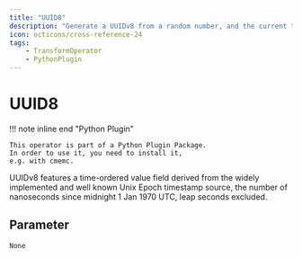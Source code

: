 ```yaml
---
title: "UUID8"
description: "Generate a UUIDv8 from a random number, and the current time."
icon: octicons/cross-reference-24
tags: 
    - TransformOperator
    - PythonPlugin
---
```

# UUID8
<!-- This file was generated - DO NOT CHANGE IT MANUALLY -->

!!! note inline end "Python Plugin"

    This operator is part of a Python Plugin Package.
    In order to use it, you need to install it,
    e.g. with cmemc.

UUIDv8 features a time-ordered value field derived from the
widely implemented and well known Unix Epoch timestamp source, the
number of nanoseconds since midnight 1 Jan 1970 UTC, leap seconds
excluded.


## Parameter

`None`